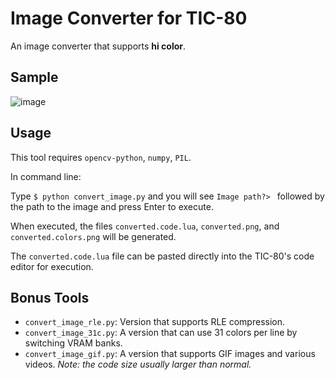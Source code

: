 # Image Converter for TIC-80
An image converter that supports **hi color**.
## Sample
![image](https://github.com/src3453/Image-Converter-for-TIC-80/assets/103661526/cb19a633-d878-4d0b-a2fe-dad027dc8fc4)
## Usage
This tool requires `opencv-python`, `numpy`, `PIL`.



In command line:



Type `$ python convert_image.py` and you will see `Image path?> ` followed by the path to the image and press Enter to execute.



When executed, the files `converted.code.lua`, `converted.png`, and `converted.colors.png` will be generated.



The `converted.code.lua` file can be pasted directly into the TIC-80's code editor for execution.



## Bonus Tools



- `convert_image_rle.py`: Version that supports RLE compression.
- `convert_image_31c.py`: A version that can use 31 colors per line by switching VRAM banks.
- `convert_image_gif.py`: A version that supports GIF images and various videos. *Note: the code size usually larger than normal.*

